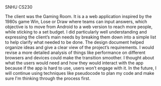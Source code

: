 SNHU CS230

The client was the Gaming Room. It is a a web application inspired by the 1980s game Win, Lose or Draw where teams can input answers, which objective is to move from Android to a web version to reach more people, while sticking to a set budget.
I did particularly well understanding and expressing the client’s main needs by breaking them down into a simple list to help clarify what needed to be done. The design document helped organize ideas and give a clear view of the project’s requirements. I would revise a more detailed analysis of things like performance on different browsers and devices could make the transition smoother.
I thought about what the users would need and how they would interact with the app because if the app is hard to use, users won’t engage with it. In the future, I will continue using techniques like pseudocode to plan my code and make sure I'm thinking through the process first.
